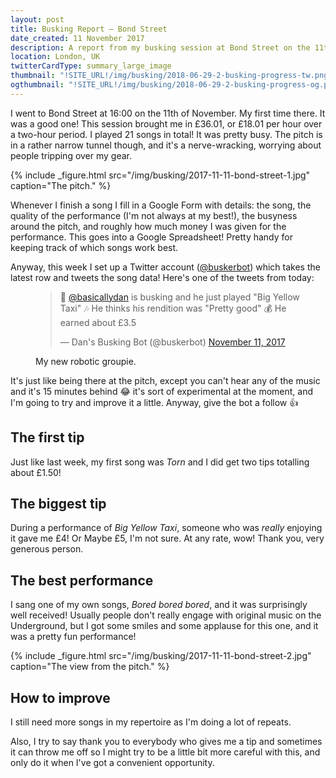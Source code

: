 ```yaml
---
layout: post
title: Busking Report – Bond Street
date_created: 11 November 2017
description: A report from my busking session at Bond Street on the 11th of November!
location: London, UK
twitterCardType: summary_large_image
thumbnail: "!SITE_URL!/img/busking/2018-06-29-2-busking-progress-tw.png"
ogthumbnail: "!SITE_URL!/img/busking/2018-06-29-2-busking-progress-og.png"
---
```


I went to Bond Street at 16:00 on the 11th of November. My first time there. It was a good one! This session brought me in £36.01, or £18.01 per hour over a two-hour period. I played 21 songs in total! It was pretty busy. The pitch is in a rather narrow tunnel though, and it's a nerve-wracking, worrying about people tripping over my gear.

{% include _figure.html src="/img/busking/2017-11-11-bond-street-1.jpg" caption="The pitch." %}

Whenever I finish a song I fill in a Google Form with details: the song, the quality of the performance (I'm not always at my best!), the busyness around the pitch, and roughly how much money I was given for the performance. This goes into a Google Spreadsheet! Pretty handy for keeping track of which songs work best.

Anyway, this week I set up a Twitter account ([@buskerbot](https://twitter.com/buskerbot)) which takes the latest row and tweets the song data! Here's one of the tweets from today:

<figure class="center">
	<blockquote class="twitter-tweet tw-align-center" data-lang="en"><p lang="en" dir="ltr">🎸 <a href="https://twitter.com/basicallydan?ref_src=twsrc%5Etfw">@basicallydan</a> is busking and he just played &quot;Big Yellow Taxi&quot; 🎶 He thinks his rendition was &quot;Pretty good&quot; 💰 He earned about £3.5</p>&mdash; Dan&#39;s Busking Bot (@buskerbot) <a href="https://twitter.com/buskerbot/status/929401526673604608?ref_src=twsrc%5Etfw">November 11, 2017</a></blockquote>
	<script async src="https://platform.twitter.com/widgets.js" charset="utf-8"></script>
	<figcaption>My new robotic groupie.</figcaption>
</figure>

It's just like being there at the pitch, except you can't hear any of the music and it's 15 minutes behind 😂 it's sort of experimental at the moment, and I'm going to try and improve it a little. Anyway, give the bot a follow 👍

## The first tip

Just like last week, my first song was _Torn_ and I did get two tips totalling about £1.50!

## The biggest tip

During a performance of _Big Yellow Taxi_, someone who was _really_ enjoying it gave me £4! Or Maybe £5, I'm not sure. At any rate, wow! Thank you, very generous person.

## The best performance

I sang one of my own songs, _Bored bored bored_, and it was surprisingly well received! Usually people don't really engage with original music on the Underground, but I got some smiles and some applause for this one, and it was a pretty fun performance!

{% include _figure.html src="/img/busking/2017-11-11-bond-street-2.jpg" caption="The view from the pitch." %}

## How to improve

I still need more songs in my repertoire as I'm doing a lot of repeats. 

Also, I try to say thank you to everybody who gives me a tip and sometimes it can throw me off so I might try to be a little bit more careful with this, and only do it when I've got a convenient opportunity.
